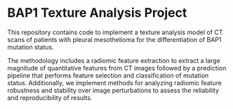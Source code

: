 # BAP1 Texture Analysis Project

This repository contains code to implement a texture analysis model of CT scans of patients with pleural mesothelioma for the differentiation of BAP1 mutation status.

The methodology includes a radiomic feature extraction to extract a large magnitude of quantitative features from CT images followed by a prediction pipeline that performs feature selection and classification of mutation status. Additionally, we implement methods for analyzing radiomic feature robustness and stability over image perturbations to assess the reliability and reproducibility of results.

